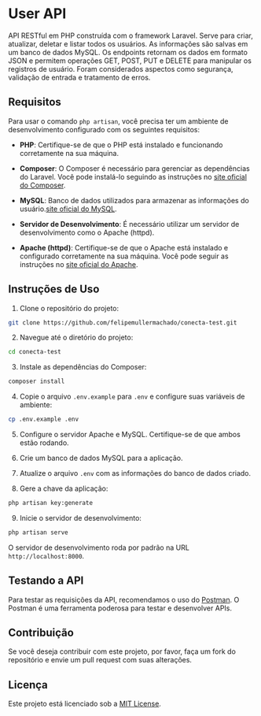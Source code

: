 # User API

API RESTful em PHP construída com o framework Laravel. Serve para criar, atualizar, deletar e listar todos os usuários. As informações são salvas em um banco de dados MySQL.
Os endpoints retornam os dados em formato JSON e permitem operações GET, POST, PUT e DELETE para manipular os registros de usuário.
Foram considerados aspectos como segurança, validação de entrada e tratamento de erros.

## Requisitos

Para usar o comando `php artisan`, você precisa ter um ambiente de desenvolvimento configurado com os seguintes requisitos:

- **PHP**: Certifique-se de que o PHP está instalado e funcionando corretamente na sua máquina.
- **Composer**: O Composer é necessário para gerenciar as dependências do Laravel. Você pode instalá-lo seguindo as instruções no [site oficial do Composer](https://getcomposer.org/).
- **MySQL**: Banco de dados utilizados para armazenar as informações do usuário.[site oficial do MySQL](https://www.mysql.com/).

- **Servidor de Desenvolvimento**:
É necessário utilizar um servidor de desenvolvimento como o Apache (httpd).
- **Apache (httpd)**: Certifique-se de que o Apache está instalado e configurado corretamente na sua máquina. Você pode seguir as instruções no [site oficial do Apache](https://httpd.apache.org/).

## Instruções de Uso

1. Clone o repositório do projeto:
  ```bash
  git clone https://github.com/felipemullermachado/conecta-test.git
  ```

2. Navegue até o diretório do projeto:
  ```bash
  cd conecta-test
  ```

3. Instale as dependências do Composer:
  ```bash
  composer install
  ```

4. Copie o arquivo `.env.example` para `.env` e configure suas variáveis de ambiente:
  ```bash
  cp .env.example .env
  ```

5. Configure o servidor Apache e MySQL. Certifique-se de que ambos estão rodando.

6. Crie um banco de dados MySQL para a aplicação.

7. Atualize o arquivo `.env` com as informações do banco de dados criado.

8. Gere a chave da aplicação:
  ```bash
  php artisan key:generate
  ```

9. Inicie o servidor de desenvolvimento:
  ```bash
  php artisan serve
  ```

O servidor de desenvolvimento roda por padrão na URL `http://localhost:8000`.

## Testando a API

Para testar as requisições da API, recomendamos o uso do [Postman](https://www.postman.com/). O Postman é uma ferramenta poderosa para testar e desenvolver APIs.

## Contribuição

Se você deseja contribuir com este projeto, por favor, faça um fork do repositório e envie um pull request com suas alterações.

## Licença

Este projeto está licenciado sob a [MIT License](LICENSE).